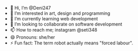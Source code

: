 - 👋 Hi, I’m @Deni247
- 👀 I’m interested in art, design and programming
- 🌱 I’m currently learning web development
- 💞️ I’m looking to collaborate on software development
- 📫 How to reach me; instagram @seti348
- 😄 Pronouns: she/her
- ⚡ Fun fact: The term robot actually means "forced labour".

<!---
Deni247/Deni247 is a ✨ special ✨ repository because its `README.md` (this file) appears on your GitHub profile.
You can click the Preview link to take a look at your changes.
--->
